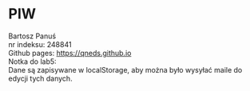 # PIW
Bartosz Panuś   
nr indeksu: 248841  
Github pages: https://qneds.github.io  
Notka do lab5:  
Dane są zapisywane w localStorage, aby można było wysyłać maile do edycji tych danych.
